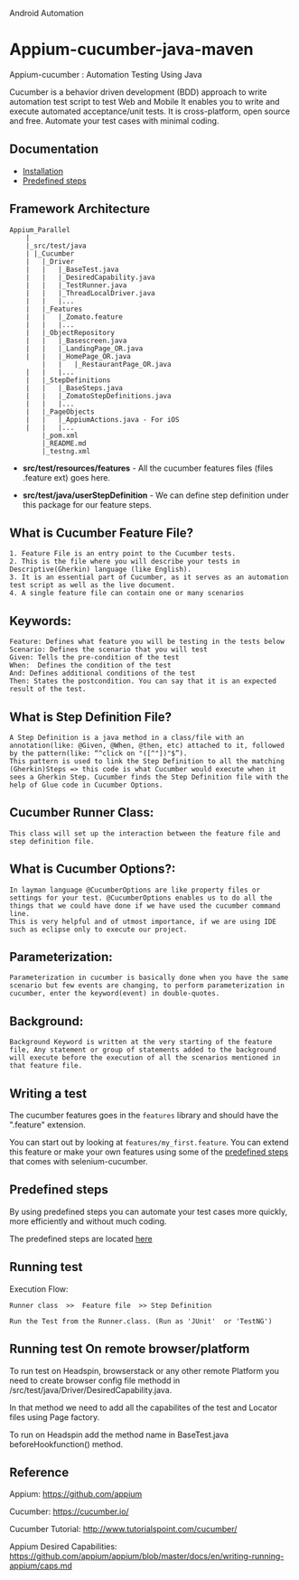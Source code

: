 Android Automation

Appium-cucumber-java-maven
=================

Appium-cucumber : Automation Testing Using Java

Cucumber is a behavior driven development (BDD) approach to write automation test script to test Web and Mobile
It enables you to write and execute automated acceptance/unit tests. It is cross-platform, open source and free.
Automate your test cases with minimal coding.


Documentation
-------------
* [Installation](https://github.com/selenium-cucumber/selenium-cucumber-java/blob/master/doc/installation.md)
* [Predefined steps](https://github.com/selenium-cucumber/selenium-cucumber-java/blob/master/doc/canned_steps.md)

Framework Architecture
--------------
	Appium_Parallel
		|
		|_src/test/java
		| |_Cucumber
		|	|_Driver
		|	|	|_BaseTest.java
		|	|	|_DesiredCapability.java
		|	|	|_TestRunner.java
		|	|	|_ThreadLocalDriver.java
		|	|	|...
		|	|_Features
		|	|	|_Zomato.feature
		|	|	|...
		|	|_ObjectRepository
		|	|	|_Basescreen.java
		|	|	|_LandingPage_OR.java
		|	|	|_HomePage_OR.java
            |	|	|_RestaurantPage_OR.java
		|	|	|...
		|	|_StepDefinitions
		|	|	|_BaseSteps.java
		|	|	|_ZomatoStepDefinitions.java
		|	|	|...
		|	|_PageObjects
		|	|	|_AppiumActions.java - For iOS
		|	|	|...
	    	|_pom.xml
        	|_README.md
        	|_testng.xml


* **src/test/resources/features** - All the cucumber features files (files .feature ext) goes here.


* **src/test/java/userStepDefinition** - We can define step definition under this package for our feature steps.


What is Cucumber Feature File?
-----------------------------

	1. Feature File is an entry point to the Cucumber tests.
	2. This is the file where you will describe your tests in Descriptive(Gherkin) language (like English).
	3. It is an essential part of Cucumber, as it serves as an automation test script as well as the live document.
	4. A single feature file can contain one or many scenarios

Keywords:
--------

	Feature: Defines what feature you will be testing in the tests below
	Scenario: Defines the scenario that you will test
	Given: Tells the pre-condition of the test
	When:  Defines the condition of the test
	And: Defines additional conditions of the test
	Then: States the postcondition. You can say that it is an expected result of the test.

What is Step Definition File?
---------------------------

	A Step Definition is a java method in a class/file with an annotation(like: @Given, @When, @then, etc) attached to it, followed by the pattern(like: “^click on "([^"])"$”).
	This pattern is used to link the Step Definition to all the matching (Gherkin)Steps => this code is what Cucumber would execute when it sees a Gherkin Step. Cucumber finds the Step Definition file with the help of Glue code in Cucumber Options.

Cucumber Runner Class:
---------------------

	This class will set up the interaction between the feature file and step definition file.

What is Cucumber Options?:
-----------------------

	In layman language @CucumberOptions are like property files or settings for your test. @CucumberOptions enables us to do all the things that we could have done if we have used the cucumber command line.
	This is very helpful and of utmost importance, if we are using IDE such as eclipse only to execute our project.

Parameterization:
----------------

	Parameterization in cucumber is basically done when you have the same scenario but few events are changing, to perform parameterization in cucumber, enter the keyword(event) in double-quotes.

Background:
-----------

	Background Keyword is written at the very starting of the feature file, Any statement or group of statements added to the background will execute before the execution of all the scenarios mentioned in that feature file.	


Writing a test
--------------

The cucumber features goes in the `features` library and should have the ".feature" extension.

You can start out by looking at `features/my_first.feature`. You can extend this feature or make your own features using some of the [predefined steps](doc/canned_steps.md) that comes with selenium-cucumber.


Predefined steps
-----------------
By using predefined steps you can automate your test cases more quickly, more efficiently and without much coding.

The predefined steps are located [here](doc/canned_steps.md)

Running test
--------------
Execution Flow:

	Runner class  >>  Feature file  >> Step Definition
	
	Run the Test from the Runner.class. (Run as 'JUnit'  or 'TestNG')

Running test On remote browser/platform
---------------------------------------

To run test on Headspin, browserstack or any other remote Platform you need to create browser config file methodd in  /src/test/java/Driver/DesiredCapability.java.

In that method we need to add all the capabilites of the test and Locator files using Page factory.

To run on Headspin add the method name in BaseTest.java beforeHookfunction() method.

Reference
----------
Appium: https://github.com/appium

Cucumber: https://cucumber.io/

Cucumber Tutorial: http://www.tutorialspoint.com/cucumber/

Appium Desired Capabilities: https://github.com/appium/appium/blob/master/docs/en/writing-running-appium/caps.md



